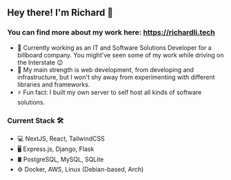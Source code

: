## Hey there! I'm Richard 👋
### You can find more about my work here: https://richardli.tech

- 🔭 Currently working as an IT and Software Solutions Developer for a billboard company. You might've seen some of my work while driving on the Interstate 😉
- 🌱 My main strength is web development, from developing and infrastructure, but I won't shy away from experimenting with different libraries and frameworks.
- ⚡ Fun fact: I built my own server to self host all kinds of software solutions.

### Current Stack 🛠
- 💻 NextJS, React, TailwindCSS
- 🖥 Express.js, Django, Flask
- 🛢 PostgreSQL, MySQL, SQLite
- ⚙️ Docker, AWS, Linux (Debian-based, Arch)

<br/>


